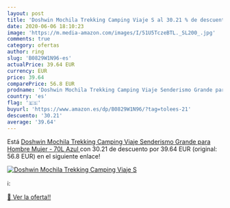 ```yaml
---
layout: post
title: 'Doshwin Mochila Trekking Camping Viaje S al 30.21 % de descuento'
date: 2020-06-06 18:10:23
image: 'https://m.media-amazon.com/images/I/51U5TczeBTL._SL200_.jpg'
comments: true
category: ofertas
author: ring
slug: 'B0829W1N96-es'
actualPrice: 39.64 EUR
currency: EUR
price: 39.64
comparePrice: 56.8 EUR
prodname: 'Doshwin Mochila Trekking Camping Viaje Senderismo Grande para Hombre Mujer - 70L  Azul '
country: 'es'
flag: '🇪🇸'
buyurl: 'https://www.amazon.es/dp/B0829W1N96/?tag=tolees-21'
descuento: '30.21'
average: '39.64'
---
```


Está [Doshwin Mochila Trekking Camping Viaje Senderismo Grande para Hombre Mujer - 70L  Azul ](https://www.amazon.es/dp/B0829W1N96/?tag=tolees-21) con 30.21 de descuento por 39.64 EUR (original: 56.8 EUR) en el siguiente enlace!

[![Doshwin Mochila Trekking Camping Viaje S](https://m.media-amazon.com/images/I/51U5TczeBTL._SL200_.jpg)](https://www.amazon.es/dp/B0829W1N96/?tag=tolees-21)

ℹ️:


[🛒 Ver la oferta!!](https://www.amazon.es/dp/B0829W1N96/?tag=tolees-21)
